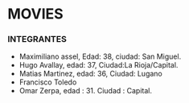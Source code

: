 # MOVIES
### INTEGRANTES
- Maximiliano assel, Edad: 38, ciudad: San Miguel. 
- Hugo Avallay, edad: 37, Ciudad:La Rioja/Capital.
- Matias Martinez, edad: 36, Ciudad: Lugano
- Francisco Toledo
- Omar Zerpa, edad : 31. Ciudad : Capital.